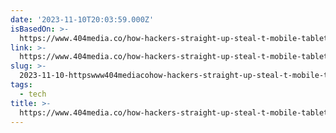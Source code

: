 ```yaml
---
date: '2023-11-10T20:03:59.000Z'
isBasedOn: >-
  https://www.404media.co/how-hackers-straight-up-steal-t-mobile-tablets-to-sim-swap/
link: >-
  https://www.404media.co/how-hackers-straight-up-steal-t-mobile-tablets-to-sim-swap/
slug: >-
  2023-11-10-httpswww404mediacohow-hackers-straight-up-steal-t-mobile-tablets-to-sim-swap
tags:
  - tech
title: >-
  https://www.404media.co/how-hackers-straight-up-steal-t-mobile-tablets-to-sim-swap/
---
```


